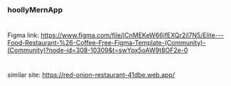 ### hoollyMernApp
#
Figma link: https://www.figma.com/file/jCnMEKeW66ifEXQr2il7N5/Elite---Food-Restaurant-%26-Coffee-Free-Figma-Template-(Community)-(Community)?node-id=308-10309&t=swYpx5oAW9t8OF2e-0

#
similar site: https://red-onion-restaurant-41dbe.web.app/
